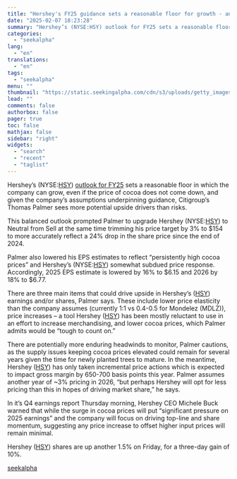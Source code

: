 ```yaml
---
title: "Hershey's FY25 guidance sets a reasonable floor for growth - analyst"
date: "2025-02-07 18:23:28"
summary: "Hershey’s (NYSE:HSY) outlook for FY25 sets a reasonable floor in which the company can grow, even if the price of cocoa does not come down, and given the company’s assumptions underpinning guidance, Citigroup’s Thomas Palmer sees more potential upside drivers than risks. This balanced outlook prompted Palmer to upgrade Hershey..."
categories:
  - "seekalpha"
lang:
  - "en"
translations:
  - "en"
tags:
  - "seekalpha"
menu: ""
thumbnail: "https://static.seekingalpha.com/cdn/s3/uploads/getty_images/452235886/image_452235886.jpg"
lead: ""
comments: false
authorbox: false
pager: true
toc: false
mathjax: false
sidebar: "right"
widgets:
  - "search"
  - "recent"
  - "taglist"
---
```


Hershey’s (NYSE:[HSY](https://seekingalpha.com/symbol/HSY "The Hershey Company")) [outlook for FY25](https://seekingalpha.com/news/4404351-hersheys-hedging-strategies-sweetens-q4-bottom-line "outlook for FY25") sets a reasonable floor in which the company can grow, even if the price of cocoa does not come down, and given the company’s assumptions underpinning guidance, Citigroup’s Thomas Palmer sees more potential upside drivers than risks.

This balanced outlook prompted Palmer to upgrade Hershey (NYSE:[HSY](https://seekingalpha.com/symbol/HSY "The Hershey Company")) to Neutral from Sell at the same time trimming his price target by 3% to $154 to more accurately reflect a 24% drop in the share price since the end of 2024.

Palmer also lowered his EPS estimates to reflect “persistently high cocoa prices” and Hershey’s (NYSE:[HSY](https://seekingalpha.com/symbol/HSY "The Hershey Company")) somewhat subdued price response. Accordingly, 2025 EPS estimate is lowered by 16% to $6.15 and 2026 by 18% to $6.77.

There are three main items that could drive upside in Hershey’s ([HSY](https://seekingalpha.com/symbol/HSY "The Hershey Company")) earnings and/or shares, Palmer says. These include lower price elasticity than the company assumes (currently 1:1 vs 0.4-0.5 for Mondelez (MDLZ)), price increases – a tool Hershey ([HSY](https://seekingalpha.com/symbol/HSY "The Hershey Company")) has been mostly reluctant to use in an effort to increase merchandising, and lower cocoa prices, which Palmer admits would be “tough to count on.”

There are potentially more enduring headwinds to monitor, Palmer cautions, as the supply issues keeping cocoa prices elevated could remain for several years given the time for newly planted trees to mature. In the meantime, Hershey ([HSY](https://seekingalpha.com/symbol/HSY "The Hershey Company")) has only taken incremental price actions which is expected to impact gross margin by 650-700 basis points this year. Palmer assumes another year of ~3% pricing in 2026, “but perhaps Hershey will opt for less pricing than this in hopes of driving market share,” he says.

In it’s Q4 earnings report Thursday morning, Hershey CEO Michele Buck warned that while the surge in cocoa prices will put “significant pressure on 2025 earnings” and the company will focus on driving top-line and share momentum, suggesting any price increase to offset higher input prices will remain minimal.

Hershey ([HSY](https://seekingalpha.com/symbol/HSY "The Hershey Company")) shares are up another 1.5% on Friday, for a three-day gain of 10%.

[seekalpha](https://seekingalpha.com/news/4405164-hersheys-fy25-guidance-sets-reasonable-floor-growth)
